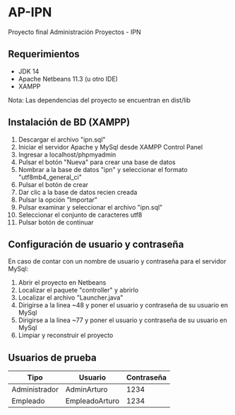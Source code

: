 # AP-IPN
Proyecto final Administración Proyectos - IPN

## Requerimientos
- JDK 14
- Apache Netbeans 11.3 (u otro IDE)
- XAMPP

Nota: Las dependencias del proyecto se encuentran en dist/lib

## Instalación de BD (XAMPP)

1. Descargar el archivo "ipn.sql"
2. Iniciar el servidor Apache y MySql desde XAMPP Control Panel
3. Ingresar a localhost/phpmyadmin
4. Pulsar el botón "Nueva" para crear una base de datos
5. Nombrar a la base de datos "ipn" y seleccionar el formato "utf8mb4_general_ci"
6. Pulsar el botón de crear
7. Dar clic a la base de datos recien creada
8. Pulsar la opción "Importar"
9. Pulsar examinar y seleccionar el archivo "ipn.sql"
10. Seleccionar el conjunto de caracteres utf8
11. Pulsar botón de continuar

## Configuración de usuario y contraseña

En caso de contar con un nombre de usuario y contraseña para el servidor MySql:

1. Abrir el proyecto en Netbeans
2. Localizar el paquete "controller" y abrirlo
3. Localizar el archivo "Launcher.java"
4. Dirigirse a la linea ~48 y poner el usuario y contraseña de su usuario en MySql
5. Dirigirse a la linea ~77 y poner el usuario y contraseña de su usuario en MySql
6. Limpiar y reconstruir el proyecto

## Usuarios de prueba

|Tipo|Usuario|Contraseña|
|----|-------|----------|
|Administrador|AdminArturo|1234|
|Empleado|EmpleadoArturo|1234|
